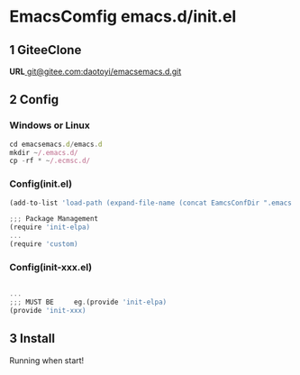 # EmacsComfig  emacs.d/init.el

## 1 GiteeClone 
**URL**[ git@gitee.com:daotoyi/emacsemacs.d.git](git@gitee.com:daotoyi/emacsemacs.d.git)


## 2 Config

### Windows or Linux

```js
cd emacsemacs.d/emacs.d
mkdir ~/.emacs.d/
cp -rf * ~/.ecmsc.d/

```

### Config(init.el)

```js
(add-to-list 'load-path (expand-file-name (concat EamcsConfDir ".emacs.d/lisp/")))

;;; Package Management
(require 'init-elpa)
...
(require 'custom)

```

### Config(init-xxx.el)

```js

...
;;; MUST BE 	eg.(provide 'init-elpa)
(provide 'init-xxx)

```

## 3 Install

Running when start! 